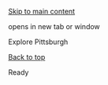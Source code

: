 [Skip to main content](https://www.pittsburghpa.gov/Site-Footer/Footer-Widgets/Get-Involved/Explore-Pittsburgh#main-content)

opens in new tab or window

Explore Pittsburgh

[Back to top](https://www.pittsburghpa.gov/Site-Footer/Footer-Widgets/Get-Involved/Explore-Pittsburgh#body-top)

Ready
